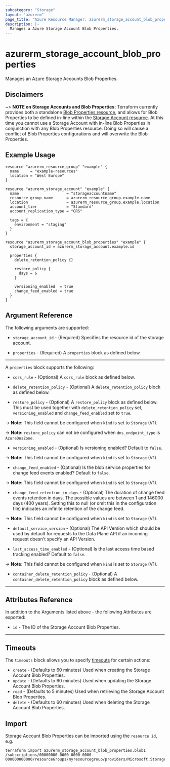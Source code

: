 ```yaml
---
subcategory: "Storage"
layout: "azurerm"
page_title: "Azure Resource Manager: azurerm_storage_account_blob_properties"
description: |-
  Manages a Azure Storage Account Blob Properties.
---
```


# azurerm_storage_account_blob_properties

Manages an Azure Storage Accounts Blob Properties.

## Disclaimers

~> **NOTE on Storage Accounts and Blob Properties:** Terraform currently provides both a standalone [Blob Properties resource](storage_account_blob_properties.html), and allows for Blob Properties
to be defined in-line within the [Storage Account resource](storage_account.html). At this time you cannot use a Storage Account with in-line Blob Properties in conjunction with any
Blob Properties resource. Doing so will cause a conflict of Blob Properties configurations and will overwrite the Blob Properties.

## Example Usage

```hcl
resource "azurerm_resource_group" "example" {
  name     = "example-resources"
  location = "West Europe"
}

resource "azurerm_storage_account" "example" {
  name                     = "storageaccountname"
  resource_group_name      = azurerm_resource_group.example.name
  location                 = azurerm_resource_group.example.location
  account_tier             = "Standard"
  account_replication_type = "GRS"

  tags = {
    environment = "staging"
  }
}

resource "azurerm_storage_account_blob_properties" "example" {
  storage_account_id = azurerm_storage_account.example.id

  properties {
    delete_retention_policy {}

    restore_policy {
      days = 6
    }

    versioning_enabled  = true
    change_feed_enabled = true
  }
}
```

## Argument Reference

The following arguments are supported:

* `storage_account_id` - (Required) Specifies the resource id of the storage account.

* `properties` - (Required) A `properties` block as defined below.

---

A `properties` block supports the following:

* `cors_rule` - (Optional) A `cors_rule` block as defined below.

* `delete_retention_policy` - (Optional) A `delete_retention_policy` block as defined below.

* `restore_policy` - (Optional) A `restore_policy` block as defined below. This must be used together with `delete_retention_policy` set, `versioning_enabled` and `change_feed_enabled` set to `true`.

-> **Note:** This field cannot be configured when `kind` is set to `Storage` (V1).

-> **Note:** `restore_policy` can not be configured when `dns_endpoint_type` is `AzureDnsZone`.

* `versioning_enabled` - (Optional) Is versioning enabled? Default to `false`.

-> **Note:** This field cannot be configured when `kind` is set to `Storage` (V1).

* `change_feed_enabled` - (Optional) Is the blob service properties for change feed events enabled? Default to `false`.

-> **Note:** This field cannot be configured when `kind` is set to `Storage` (V1).

* `change_feed_retention_in_days` - (Optional) The duration of change feed events retention in days. The possible values are between 1 and 146000 days (400 years). Setting this to null (or omit this in the configuration file) indicates an infinite retention of the change feed.

-> **Note:** This field cannot be configured when `kind` is set to `Storage` (V1).

* `default_service_version` - (Optional) The API Version which should be used by default for requests to the Data Plane API if an incoming request doesn't specify an API Version.

* `last_access_time_enabled` - (Optional) Is the last access time based tracking enabled? Default to `false`.

-> **Note:** This field cannot be configured when `kind` is set to `Storage` (V1).

* `container_delete_retention_policy` - (Optional) A `container_delete_retention_policy` block as defined below.

---

## Attributes Reference

In addition to the Arguments listed above - the following Attributes are exported:

* `id` - The ID of the Storage Account Blob Properties.

---

## Timeouts

The `timeouts` block allows you to specify [timeouts](https://www.terraform.io/language/resources/syntax#operation-timeouts) for certain actions:

* `create` - (Defaults to 60 minutes) Used when creating the Storage Account Blob Properties.
* `update` - (Defaults to 60 minutes) Used when updating the Storage Account Blob Properties.
* `read` - (Defaults to 5 minutes) Used when retrieving the Storage Account Blob Properties.
* `delete` - (Defaults to 60 minutes) Used when deleting the Storage Account Blob Properties.

## Import

Storage Account Blob Properties can be imported using the `resource id`, e.g.

```shell
terraform import azurerm_storage_account_blob_properties.blob1 /subscriptions/00000000-0000-0000-0000-000000000000/resourceGroups/myresourcegroup/providers/Microsoft.Storage/storageAccounts/myaccount
```
